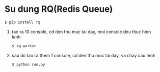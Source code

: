 # Su dung RQ(Redis Queue)

```bash
$ pip install rq
```

1. tao ra 10 console, cd den thu muc tai day, moi console deu thuc hien lenh

    ```bash
    $ rq worker
    ```

2. sau do tao ra them 1 console, cd den thu muc tai day, va chay cau lenh

    ```bash
    $ python run.py
    ```
